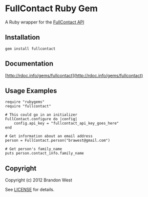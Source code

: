 FullContact Ruby Gem
====================
A Ruby wrapper for the [FullContact API](http://www.fullcontact.com/)

Installation
------------
    gem install fullcontact

Documentation
-------------
[http://rdoc.info/gems/fullcontact](http://rdoc.info/gems/fullcontact)

Usage Examples
--------------
    require "rubygems"
    require "fullcontact"

	# This could go in an initializer
	FullContact.configure do |config|
		config.api_key = "fullcontact_api_key_goes_here"
	end
	
    # Get information about an email address
    person = FullContact.person("brawest@gmail.com")

	# Get person's family_name
	puts person.contact_info.family_name

Copyright
---------
Copyright (c) 2012 Brandon West

See [LICENSE](https://github.com/brandonmwest/rainmaker/blob/master/LICENSE.md) for details.
